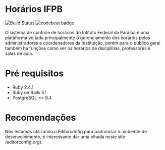 # Horários IFPB

[![Build Status](https://travis-ci.org/joffilyfe/hifpb.svg?branch=master)](https://travis-ci.org/joffilyfe/hifpb)
[![codebeat badge](https://codebeat.co/badges/d72fdcec-2ed2-41d9-95b0-74d61e06e86b)](https://codebeat.co/projects/github-com-joffilyfe-hifpb-master)

O sistema de controle de horários do Intituto Federal da Paraíba é uma plataforma voltada principalmente o gerenciamento dos horários pelos administradores e coordenadores da instituição, porém para o público geral também há funções como ver os horários de disciplinas, professores e salas de aula.

# Pré requisitos

- Ruby 2.4.1
- Ruby on Rails 5.1
- PostgreSQL >= 9.4

# Recomendações

Nós estamos utilizando o Editorconfig para padronizar o ambiente de desenvolvimento, é interessante dar uma olhada neste site (editorconfig.org).

